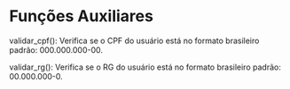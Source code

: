 # Funções Auxiliares

validar_cpf(): Verifica se o CPF do usuário está no formato brasileiro padrão: 000.000.000-00.

validar_rg(): Verifica se o RG do usuário está no formato brasileiro padrão: 00.000.000-0.
